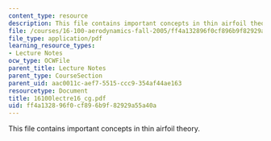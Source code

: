 ```yaml
---
content_type: resource
description: This file contains important concepts in thin airfoil theory.
file: /courses/16-100-aerodynamics-fall-2005/ff4a132896f0cf896b9f82929a55a40a_16100lectre16_cg.pdf
file_type: application/pdf
learning_resource_types:
- Lecture Notes
ocw_type: OCWFile
parent_title: Lecture Notes
parent_type: CourseSection
parent_uid: aac0011c-aef7-5515-ccc9-354af44ae163
resourcetype: Document
title: 16100lectre16_cg.pdf
uid: ff4a1328-96f0-cf89-6b9f-82929a55a40a
---
```

This file contains important concepts in thin airfoil theory.

